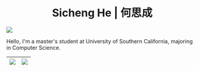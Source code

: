 <div id="title" align=center>

# Sicheng He | 何思成

</div>

![](https://komarev.com/ghpvc/?username=hesic73)

Hello, I'm a master's student at University of Southern California, majoring in Computer Science.

| <img align="center" src="https://github-readme-stats.vercel.app/api?username=hesic73&show_icons=true&hide_border=true" /> | <img align="center" src="https://github-readme-stats.vercel.app/api/top-langs/?username=hesic73&hide=jinja,html,css,scss,tex&exclude_repo=hesic73,hesic73.github.io,resume,hugo_personal_website&langs_count=5&layout=compact&hide_border=true" /> |
| ------------------------------------------------------------ | ------------------------------------------------------------ |



